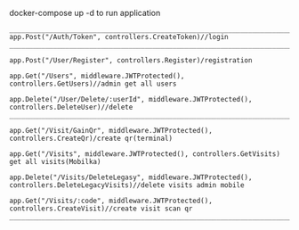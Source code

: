 docker-compose up -d
to run application



    _______________________________________________________________________________________________
	app.Post("/Auth/Token", controllers.CreateToken)//login
    _______________________________________________________________________________________________

    app.Post("/User/Register", controllers.Register)/registration

	app.Get("/Users", middleware.JWTProtected(), controllers.GetUsers)//admin get all users

	app.Delete("/User/Delete/:userId", middleware.JWTProtected(), controllers.DeleteUser)//delete
    _______________________________________________________________________________________________

    app.Get("/Visit/GainQr", middleware.JWTProtected(), controllers.CreateQr)/create qr(terminal)

	app.Get("/Visits", middleware.JWTProtected(), controllers.GetVisits) get all visits(Mobilka)

	app.Delete("/Visits/DeleteLegasy", middleware.JWTProtected(), controllers.DeleteLegacyVisits)//delete visits admin mobile

	app.Get("/Visits/:code", middleware.JWTProtected(), controllers.CreateVisit)//create visit scan qr 
    _______________________________________________________________________________________________